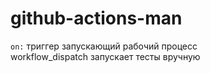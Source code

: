 # github-actions-man  
`on:`  триггер запускающий рабочий процесс  
workflow_dispatch запускает тесты вручную
